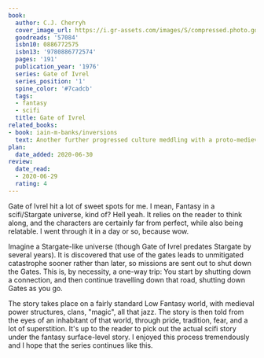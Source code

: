 ```yaml
---
book:
  author: C.J. Cherryh
  cover_image_url: https://i.gr-assets.com/images/S/compressed.photo.goodreads.com/books/1213925505l/57084.jpg
  goodreads: '57084'
  isbn10: 0886772575
  isbn13: '9780886772574'
  pages: '191'
  publication_year: '1976'
  series: Gate of Ivrel
  series_position: '1'
  spine_color: '#7cadcb'
  tags:
  - fantasy
  - scifi
  title: Gate of Ivrel
related_books:
- book: iain-m-banks/inversions
  text: Another further progressed culture meddling with a proto-medieval world.
plan:
  date_added: 2020-06-30
review:
  date_read:
  - 2020-06-29
  rating: 4
---
```


Gate of Ivrel hit a lot of sweet spots for me. I mean, Fantasy in a scifi/Stargate universe, kind of? Hell yeah. It
relies on the reader to think along, and the characters are certainly far from perfect, while also being relatable. I
went through it in a day or so, because wow.

Imagine a Stargate-like universe (though Gate of Ivrel predates Stargate by several years). It is discovered that use of
the gates leads to unmitigated catastrophe sooner rather than later, so missions are sent out to shut down the Gates.
This is, by necessity, a one-way trip: You start by shutting down a connection, and then continue travelling down that
road, shutting down Gates as you go.

The story takes place on a fairly standard Low Fantasy world, with medieval power structures, clans, "magic", all that
jazz. The story is then told from the eyes of an inhabitant of that world, through pride, tradition, fear, and a lot of
superstition. It's up to the reader to pick out the actual scifi story under the fantasy surface-level story. I enjoyed
this process tremendously and I hope that the series continues like this.
